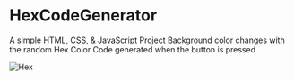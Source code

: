 # HexCodeGenerator
A simple HTML, CSS, & JavaScript Project
Background color changes with the random Hex Color Code generated when the button is pressed

![Hex](https://user-images.githubusercontent.com/76254034/133780695-82f03a1d-9417-4c93-8d09-ece0e189a28c.gif)
